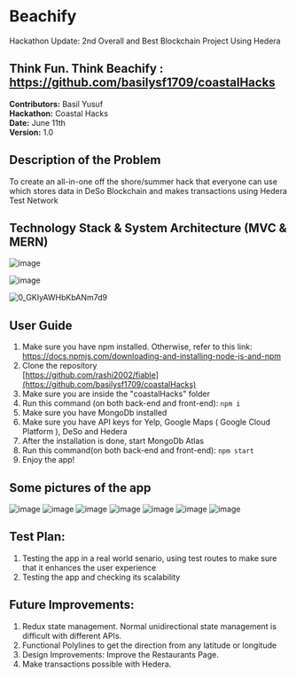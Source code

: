 # Beachify

Hackathon Update: 2nd Overall and Best Blockchain Project Using Hedera

## Think Fun. Think Beachify : https://github.com/basilysf1709/coastalHacks

**Contributors:** Basil Yusuf <br>
**Hackathon:** Coastal Hacks <br>
**Date:** June 11th <br>
**Version:** 1.0 <br>

## Description of the Problem

To create an all-in-one off the shore/summer hack that everyone can use which stores data in DeSo Blockchain and makes transactions using Hedera Test Network

## Technology Stack & System Architecture (MVC & MERN)

![image](https://user-images.githubusercontent.com/92009321/173211431-5841add3-1e86-49cb-a60d-795c7c6f0635.png)

![image](https://user-images.githubusercontent.com/92009321/173214044-895ae384-526e-482c-9a07-a86230c63d2a.png)

![0_GKIyAWHbKbANm7d9](https://user-images.githubusercontent.com/92009321/173217701-8a880c2b-511e-4aa3-88be-e80a0bb24cdb.jpg)

## User Guide

1. Make sure you have npm installed. Otherwise, refer to this link: <br>https://docs.npmjs.com/downloading-and-installing-node-js-and-npm<br>
2. Clone the repository<br>[https://github.com/rashi2002/fiable](https://github.com/basilysf1709/coastalHacks)<br>
3. Make sure you are inside the "coastalHacks" folder
4. Run this command (on both back-end and front-end): ```npm i```
5. Make sure you have MongoDb installed
6. Make sure you have API keys for Yelp, Google Maps ( Google Cloud Platform ), DeSo and Hedera
7. After the installation is done, start MongoDb Atlas
8. Run this command(on both back-end and front-end): ```npm start```
9. Enjoy the app!

## Some pictures of the app

![image](https://user-images.githubusercontent.com/92009321/173211518-8b969665-7cc2-41df-849a-0daa28f68914.png)
![image](https://user-images.githubusercontent.com/92009321/173211546-5a71f186-600d-4698-9e98-7a5dba939edd.png)
![image](https://user-images.githubusercontent.com/92009321/173211566-f84a2127-e106-4ff2-ae40-ec35ce07b22d.png)
![image](https://user-images.githubusercontent.com/92009321/173211571-b17e194c-36cc-45cc-828e-13d59763746e.png)
![image](https://user-images.githubusercontent.com/92009321/173211576-56bcafba-4da7-4ba0-ac10-bc67a7253a8b.png)
![image](https://user-images.githubusercontent.com/92009321/173211582-a07a0a20-f6f2-4dca-ac0c-cc1ff140957f.png)
![image](https://user-images.githubusercontent.com/92009321/173211592-8ba186a9-b686-4093-a28d-380e194fbba1.png)

## Test Plan: 

1. Testing the app in a real world senario, using test routes to make sure that it enhances the user experience
2. Testing the app and checking its scalability

## Future Improvements:

1. Redux state management. Normal unidirectional state management is difficult with different APIs.
2. Functional Polylines to get the direction from any latitude or longitude
3. Design Improvements: Improve the Restaurants Page.
4. Make transactions possible with Hedera.
